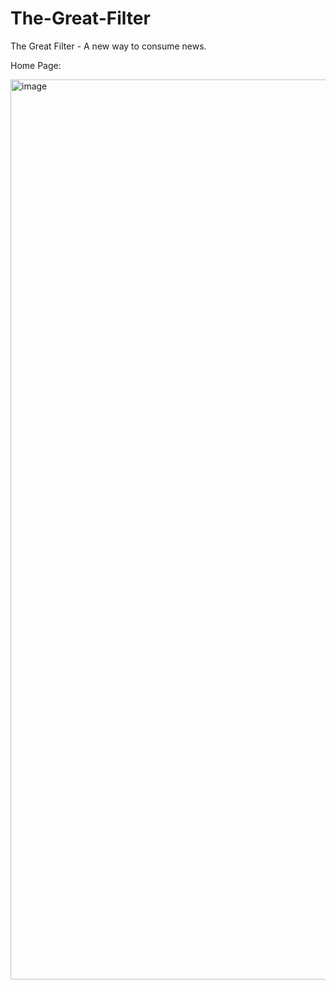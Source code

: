 # The-Great-Filter


The Great Filter - A new way to consume news.




Home Page:

<img width="1440" alt="image" src="https://user-images.githubusercontent.com/78077697/128723135-680cf51e-6a2a-4ce1-8a6f-0cc2d300d521.png">

